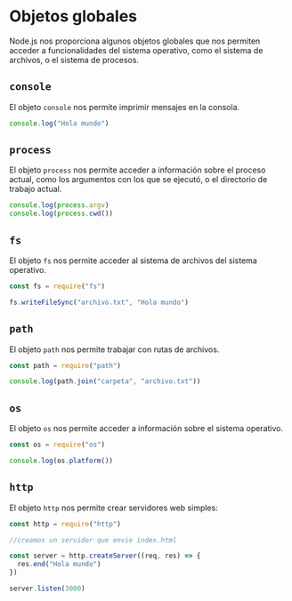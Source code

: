 # Objetos globales

Node.js nos proporciona algunos objetos globales que nos permiten acceder a funcionalidades del sistema operativo, como el sistema de archivos, o el sistema de procesos.

## `console`

El objeto `console` nos permite imprimir mensajes en la consola.

```javascript
console.log("Hola mundo")
```

## `process`

El objeto `process` nos permite acceder a información sobre el proceso actual, como los argumentos con los que se ejecutó, o el directorio de trabajo actual.

```javascript
console.log(process.argv)
console.log(process.cwd())
```

## `fs`

El objeto `fs` nos permite acceder al sistema de archivos del sistema operativo.

```javascript
const fs = require("fs")

fs.writeFileSync("archivo.txt", "Hola mundo")
```

## `path`

El objeto `path` nos permite trabajar con rutas de archivos.

```javascript
const path = require("path")

console.log(path.join("carpeta", "archivo.txt"))
```

## `os`

El objeto `os` nos permite acceder a información sobre el sistema operativo.

```javascript
const os = require("os")

console.log(os.platform())
```

## `http`

El objeto `http` nos permite crear servidores web simples:

```javascript
const http = require("http")

//creamos un servidor que envie index.html

const server = http.createServer((req, res) => {
  res.end("Hola mundo")
})

server.listen(3000)
```
